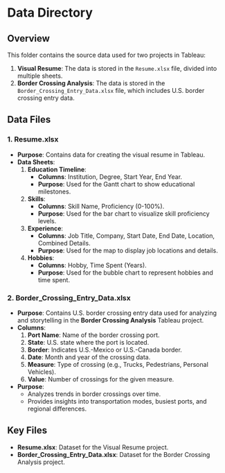 # Data Directory

## Overview
This folder contains the source data used for two projects in Tableau:
1. **Visual Resume**: The data is stored in the `Resume.xlsx` file, divided into multiple sheets.
2. **Border Crossing Analysis**: The data is stored in the `Border_Crossing_Entry_Data.xlsx` file, which includes U.S. border crossing entry data.

## Data Files

### 1. **Resume.xlsx**
- **Purpose**: Contains data for creating the visual resume in Tableau.
- **Data Sheets**:
  1. **Education Timeline**:
     - **Columns**: Institution, Degree, Start Year, End Year.
     - **Purpose**: Used for the Gantt chart to show educational milestones.
  2. **Skills**:
     - **Columns**: Skill Name, Proficiency (0-100%).
     - **Purpose**: Used for the bar chart to visualize skill proficiency levels.
  3. **Experience**:
     - **Columns**: Job Title, Company, Start Date, End Date, Location, Combined Details.
     - **Purpose**: Used for the map to display job locations and details.
  4. **Hobbies**:
     - **Columns**: Hobby, Time Spent (Years).
     - **Purpose**: Used for the bubble chart to represent hobbies and time spent.

### 2. **Border_Crossing_Entry_Data.xlsx**
- **Purpose**: Contains U.S. border crossing entry data used for analyzing and storytelling in the **Border Crossing Analysis** Tableau project.
- **Columns**:
  1. **Port Name**: Name of the border crossing port.
  2. **State**: U.S. state where the port is located.
  3. **Border**: Indicates U.S.-Mexico or U.S.-Canada border.
  4. **Date**: Month and year of the crossing data.
  5. **Measure**: Type of crossing (e.g., Trucks, Pedestrians, Personal Vehicles).
  6. **Value**: Number of crossings for the given measure.
- **Purpose**:
  - Analyzes trends in border crossings over time.
  - Provides insights into transportation modes, busiest ports, and regional differences.

## Key Files
- **Resume.xlsx**: Dataset for the Visual Resume project.
- **Border_Crossing_Entry_Data.xlsx**: Dataset for the Border Crossing Analysis project.
